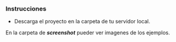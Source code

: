 ### Instrucciones

- Descarga el proyecto en la carpeta de tu servidor local.

En la carpeta de ***screenshot*** pueder ver imagenes de los ejemplos.
